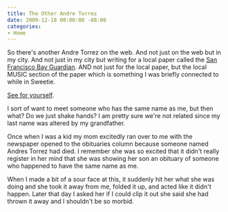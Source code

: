 ```yaml
---
title: The Other Andre Torrez
date: 2009-12-18 00:00:00 -08:00
categories:
- Home
---
```


<p>So there's another Andre Torrez on the web. And not just on the web but in my city. And  not just in my city but writing for a local paper called the <a href="http://sfbg.com/">San Francisco Bay Guardian</a>. AND not just for the local paper, but the local MUSIC section of the paper which is something I was briefly connected to while in Sweetie.</p>

<p><a href="http://www.google.com/search?sourceid=chrome&amp;ie=UTF-8&amp;q=site:sfbg.com+andre+torrez">See for yourself</a>.</p>

<p>I sort of want to meet someone who has the same name as me, but then what? Do we just shake hands? I am pretty sure we're not related since my last name was altered by my grandfather. </p>

<p>Once when I was a kid my mom excitedly ran over to me with the newspaper opened to the obituaries column because someone named Andres Torrez had died. I remember she was so excited that it didn't really register in her mind that she was showing her son an obituary of someone who happened to have the same name as me. </p>

<p>When I made a bit of a sour face at this, it suddenly hit her what she was doing and she took it away from me, folded it up, and acted like it didn't happen. Later that day I asked her if I could clip it out she said she had thrown it away and I shouldn't be so morbid.</p>
